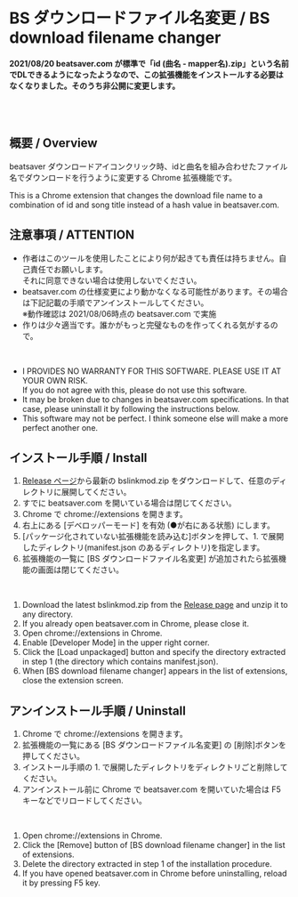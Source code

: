 # BS ダウンロードファイル名変更 / BS download filename changer

**2021/08/20 beatsaver.com が標準で「id (曲名 - mapper名).zip」という名前でDLできるようになったようなので、この拡張機能をインストールする必要はなくなりました。そのうち非公開に変更します。**

<br>
<br>

## 概要 / Overview
beatsaver ダウンロードアイコンクリック時、idと曲名を組み合わせたファイル名でダウンロードを行うように変更する Chrome 拡張機能です。  

This is a Chrome extension that changes the download file name to a combination of id and song title instead of a hash value in beatsaver.com.

## 注意事項 / ATTENTION
- 作者はこのツールを使用したことにより何が起きても責任は持ちません。自己責任でお願いします。  
  それに同意できない場合は使用しないでください。
- beatsaver.com の仕様変更により動かなくなる可能性があります。その場合は下記記載の手順でアンインストールしてください。  
  ※動作確認は 2021/08/06時点の beatsaver.com で実施
- 作りは少々適当です。誰かがもっと完璧なものを作ってくれる気がするので。
  
<br>

- I PROVIDES NO WARRANTY FOR THIS SOFTWARE. PLEASE USE IT AT YOUR OWN RISK.  
  If you do not agree with this, please do not use this software.
- It may be broken due to changes in beatsaver.com specifications. In that case, please uninstall it by following the instructions below.
- This software may not be perfect. I think someone else will make a more perfect another one.

## インストール手順 / Install
1. [Release ページ](https://github.com/ranmd9a/bslinkmod/releases)から最新の bslinkmod.zip をダウンロードして、任意のディレクトリに展開してください。
2. すでに beatsaver.com を開いている場合は閉じてください。
3. Chrome で chrome://extensions を開きます。
4. 右上にある [デベロッパーモード] を有効 (●が右にある状態) にします。
5. [パッケージ化されていない拡張機能を読み込む]ボタンを押して、1. で展開したディレクトリ(manifest.json のあるディレクトリ)を指定します。
6. 拡張機能の一覧に [BS ダウンロードファイル名変更] が追加されたら拡張機能の画面は閉じてください。

<br>

1. Download the latest bslinkmod.zip from the [Release page](https://github.com/ranmd9a/bslinkmod/releases) and unzip it to any directory.
2. If you already open beatsaver.com in Chrome, please close it.
3. Open chrome://extensions in Chrome.
4. Enable [Developer Mode] in the upper right corner.
5. Click the [Load unpackaged] button and specify the directory extracted in step 1 (the directory which contains manifest.json).
6. When [BS download filename changer] appears in the list of extensions, close the extension screen.

## アンインストール手順 / Uninstall
1. Chrome で chrome://extensions を開きます。
2. 拡張機能の一覧にある [BS ダウンロードファイル名変更] の [削除]ボタンを押してください。
3. インストール手順の 1. で展開したディレクトリをディレクトリごと削除してください。
4. アンインストール前に Chrome で beatsaver.com を開いていた場合は F5 キーなどでリロードしてください。

<br>

1. Open chrome://extensions in Chrome.
2. Click the [Remove] button of [BS download filename changer] in the list of extensions.
3. Delete the directory extracted in step 1 of the installation procedure.
4. If you have opened beatsaver.com in Chrome before uninstalling, reload it by pressing F5 key.
